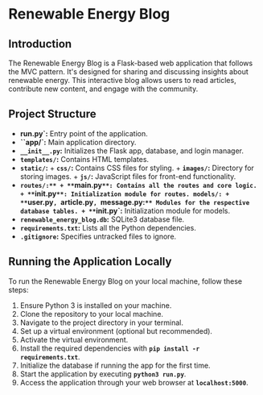 # Renewable Energy Blog

## Introduction
The Renewable Energy Blog is a Flask-based web application that follows the MVC pattern. It's designed for sharing and discussing insights about renewable energy. This interactive blog allows users to read articles, contribute new content, and engage with the community.

## Project Structure
+ **run.py`:** Entry point of the application.
+ **``app/`:** Main application directory.
+ **`__init__.py`:** Initializes the Flask app, database, and login manager.
+ **`templates/`:** Contains HTML templates.
+ **`static/`:**
    +
**`css/`:** Contains CSS files for styling.
    +
**`images/`:** Directory for storing images.
    +
**`js/`:** JavaScript files for front-end functionality.
+ **`routes/:**
    +
**`main.py`**: Contains all the routes and core logic.
    +
**`__init__.py`**: Initialization module for routes.
models/:
    +
**`user.py`, `article.py`, `message.py:`** Modules for the respective database tables.
    +
**`__init__.py`:** Initialization module for models.
+ **`renewable_energy_blog.db`:** SQLite3 database file.
+ **`requirements.txt`:** Lists all the Python dependencies.
+ **`.gitignore`:** Specifies untracked files to ignore.

## Running the Application Locally

To run the Renewable Energy Blog on your local machine, follow these steps:

1. Ensure Python 3 is installed on your machine.
2. Clone the repository to your local machine.
3. Navigate to the project directory in your terminal.
4. Set up a virtual environment (optional but recommended).
5. Activate the virtual environment.
6. Install the required dependencies with **`pip install -r requirements.txt`**.
7. Initialize the database if running the app for the first time.
8. Start the application by executing **`python3 run.py`**.
9. Access the application through your web browser at **`localhost:5000`**.